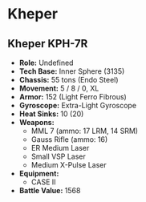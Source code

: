 # Kheper
## Kheper KPH-7R
- **Role:** Undefined
- **Tech Base:** Inner Sphere (3135)
- **Chassis:** 55 tons (Endo Steel)
- **Movement:** 5 / 8 / 0, XL
- **Armor:** 152 (Light Ferro Fibrous)
- **Gyroscope:** Extra-Light Gyroscope
- **Heat Sinks:** 10 (20)
- **Weapons:**
  - MML 7 (ammo: 17 LRM, 14 SRM)
  - Gauss Rifle (ammo: 16)
  - ER Medium Laser
  - Small VSP Laser
  - Medium X-Pulse Laser
- **Equipment:**
  - CASE II
- **Battle Value:** 1568

